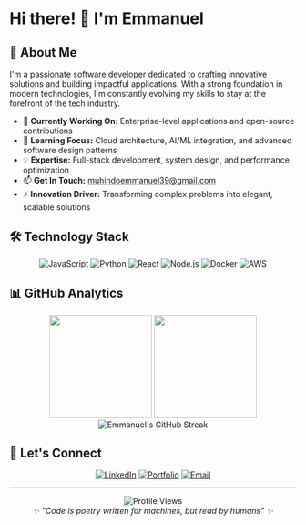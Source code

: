 # Hi there! 👋 I'm Emmanuel

## 🚀 About Me

I'm a passionate software developer dedicated to crafting innovative solutions and building impactful applications. With a strong foundation in modern technologies, I'm constantly evolving my skills to stay at the forefront of the tech industry.

- 🔭 **Currently Working On:** Enterprise-level applications and open-source contributions
- 🌱 **Learning Focus:** Cloud architecture, AI/ML integration, and advanced software design patterns
- 💡 **Expertise:** Full-stack development, system design, and performance optimization
- 📫 **Get In Touch:** [muhindoemmanuel39@gmail.com](mailto:muhindoemmanuel39@gmail.com)
- ⚡ **Innovation Driver:** Transforming complex problems into elegant, scalable solutions

## 🛠️ Technology Stack

<div align="center">

![JavaScript](https://img.shields.io/badge/JavaScript-F7DF1E?style=for-the-badge&logo=javascript&logoColor=black)
![Python](https://img.shields.io/badge/Python-3776AB?style=for-the-badge&logo=python&logoColor=white)
![React](https://img.shields.io/badge/React-20232A?style=for-the-badge&logo=react&logoColor=61DAFB)
![Node.js](https://img.shields.io/badge/Node.js-43853D?style=for-the-badge&logo=node.js&logoColor=white)
![Docker](https://img.shields.io/badge/Docker-2496ED?style=for-the-badge&logo=docker&logoColor=white)
![AWS](https://img.shields.io/badge/AWS-232F3E?style=for-the-badge&logo=amazon-aws&logoColor=white)

</div>

## 📊 GitHub Analytics

<div align="center">
    <img height="180em" src="https://github-readme-stats.vercel.app/api?username=Emmanuel1611&show_icons=true&theme=tokyonight&include_all_commits=true&count_private=true"/>
    <img height="180em" src="https://github-readme-stats.vercel.app/api/top-langs/?username=Emmanuel1611-1&layout=compact&langs_count=8&theme=tokyonight"/>
</div>

<div align="center">
    <img src="https://github-readme-streak-stats.herokuapp.com/?user=Emmanuel1611 &theme=tokyonight" alt="Emmanuel's GitHub Streak"/>
</div>

## 🤝 Let's Connect

<div align="center">

[![LinkedIn](https://img.shields.io/badge/LinkedIn-0077B5?style=for-the-badge&logo=linkedin&logoColor=white)](https://linkedin.com/in/your-profile)
[![Portfolio](https://img.shields.io/badge/Portfolio-FF5722?style=for-the-badge&logo=todoist&logoColor=white)](https://your-portfolio.com)
[![Email](https://img.shields.io/badge/Email-D14836?style=for-the-badge&logo=gmail&logoColor=white)](mailto:muhindoemma39@gmail.com)

</div>

---

<div align="center">
    <img src="https://komarev.com/ghpvc/?username=Emmanuel1611&color=blueviolet&style=flat-square&label=Profile+Views" alt="Profile Views"/>
</div>

<div align="center">
    <i>✨ "Code is poetry written for machines, but read by humans" ✨</i>
</div>
